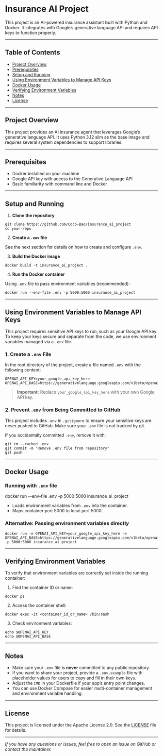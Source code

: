 # Insurance AI Project

This project is an AI-powered insurance assistant built with Python and Docker. It integrates with Google’s generative language API and requires API keys to function properly.

---

## Table of Contents

- [Project Overview](#project-overview)  
- [Prerequisites](#prerequisites)  
- [Setup and Running](#setup-and-running)  
- [Using Environment Variables to Manage API Keys](#using-environment-variables-to-manage-api-keys)  
- [Docker Usage](#docker-usage)  
- [Verifying Environment Variables](#verifying-environment-variables)  
- [Notes](#notes)  
- [License](#license)  

---

## Project Overview

This project provides an AI insurance agent that leverages Google’s generative language API. It uses Python 3.12 slim as the base image and requires several system dependencies to support libraries.

---

## Prerequisites

- Docker installed on your machine  
- Google API key with access to the Generative Language API  
- Basic familiarity with command line and Docker  

---

## Setup and Running

1. **Clone the repository**

```env
git clone https://github.com/Coco-Bao/insurance_ai_project
cd your-repo
```


2. **Create a `.env` file**

See the next section for details on how to create and configure `.env`.

3. **Build the Docker image**

```env
docker build -t insurance_ai_project .
```


4. **Run the Docker container**

Using `.env` file to pass environment variables (recommended):

```env
docker run --env-file .env -p 5000:5000 insurance_ai_project
```

---

## Using Environment Variables to Manage API Keys

This project requires sensitive API keys to run, such as your Google API key. To keep your keys secure and separate from the code, we use environment variables managed via a `.env` file.

### 1. Create a `.env` File

In the root directory of the project, create a file named `.env` with the following content:

```env
OPENAI_API_KEY=your_google_api_key_here
OPENAI_API_BASE=https://generativelanguage.googleapis.com/v1beta/openai
```

> **Important:** Replace `your_google_api_key_here` with your own Google API key.

### 2. Prevent `.env` from Being Committed to GitHub

This project includes `.env` in `.gitignore` to ensure your sensitive keys are never pushed to GitHub. Make sure your `.env` file is not tracked by git.

If you accidentally committed `.env`, remove it with:

```env
git rm --cached .env
git commit -m "Remove .env file from repository"
git push
```

---

## Docker Usage

### Running with `.env` file

docker run --env-file .env -p 5000:5000 insurance_ai_project


- Loads environment variables from `.env` into the container.  
- Maps container port 5000 to local port 5000.

### Alternative: Passing environment variables directly

```env
docker run -e OPENAI_API_KEY=your_google_api_key_here -e OPENAI_API_BASE=https://generativelanguage.googleapis.com/v1beta/openai -p 5000:5000 insurance_ai_project
```

---

## Verifying Environment Variables

To verify that environment variables are correctly set inside the running container:

1. Find the container ID or name:

```env
docker ps
```

2. Access the container shell:

```env
docker exec -it <container_id_or_name> /bin/bash
```

3. Check environment variables:

```env
echo $OPENAI_API_KEY
echo $OPENAI_API_BASE
```

---

## Notes

- Make sure your `.env` file is **never** committed to any public repository.  
- If you want to share your project, provide a `.env.example` file with placeholder values for users to copy and fill in their own keys.  
- Adjust the `CMD` in your Dockerfile if your app’s entry point changes.  
- You can use Docker Compose for easier multi-container management and environment variable handling.

---

## License

This project is licensed under the Apache License 2.0. See the [LICENSE](LICENSE) file for details.


---

*If you have any questions or issues, feel free to open an issue on GitHub or contact the maintainer.*